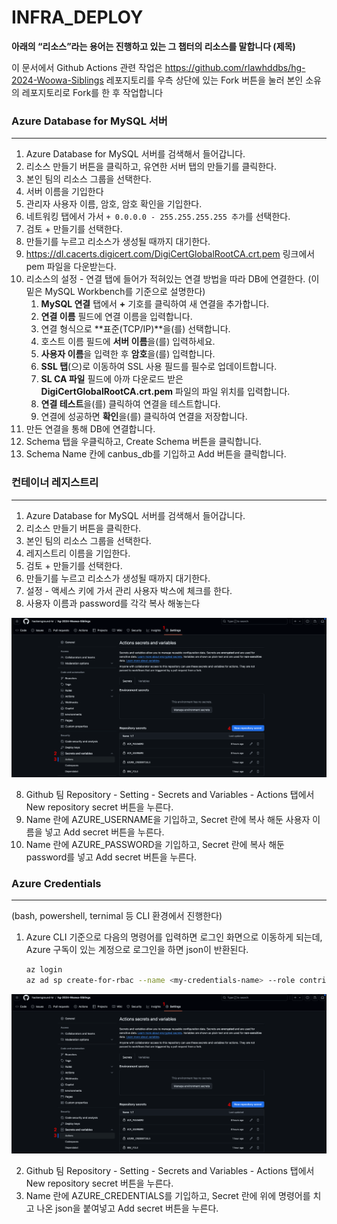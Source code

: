 # INFRA_DEPLOY

**아래의 “리소스”라는 용어는 진행하고 있는 그 챕터의 리소스를 말합니다 (제목)**

이 문서에서 Github Actions 관련 작업은 https://github.com/rlawhddbs/hg-2024-Woowa-Siblings 레포지토리를 우측 상단에 있는 Fork 버튼을 눌러 본인 소유의 레포지토리로 Fork를 한 후 작업합니다

### Azure Database for MySQL 서버

---

1. Azure Database for MySQL 서버를 검색해서 들어갑니다.
2. 리소스 만들기 버튼을 클릭하고, 유연한 서버 탭의 만들기를 클릭한다.
3. 본인 팀의 리소스 그룹을 선택한다.
4. 서버 이름을 기입한다
5. 관리자 사용자 이름, 암호, 암호 확인을 기입한다.
6. 네트워킹 탭에서 가서 `+ 0.0.0.0 - 255.255.255.255 추가`를 선택한다.
7. 검토 + 만들기를 선택한다.
8. 만들기를 누르고 리소스가 생성될 때까지 대기한다.
9. https://dl.cacerts.digicert.com/DigiCertGlobalRootCA.crt.pem 링크에서 pem 파일을 다운받는다.
10. 리소스의 설정 - 연결 탭에 들어가 적혀있는 연결 방법을 따라 DB에 연결한다. (이 밑은 MySQL Workbench를 기준으로 설명한다)
     1. **MySQL 연결** 탭에서 **+** 기호를 클릭하여 새 연결을 추가합니다.
     2. **연결 이름** 필드에 연결 이름을 입력합니다.
     3. 연결 형식으로 **표준(TCP/IP)**을(를) 선택합니다.
     4. 호스트 이름 필드에 **서버 이름**을(를) 입력하세요.
     5. **사용자 이름**을 입력한 후 **암호**을(를) 입력합니다.
     6. **SSL 탭**(으)로 이동하여 SSL 사용 필드를 필수로 업데이트합니다.
     7. **SL CA 파일** 필드에 아까 다운로드 받은 **DigiCertGlobalRootCA.crt.pem** 파일의 파일 위치를 입력합니다.
     8. **연결 테스트**을(를) 클릭하여 연결을 테스트합니다.
     9. 연결에 성공하면 **확인**을(를) 클릭하여 연결을 저장합니다.
11. 만든 연결을 통해 DB에 연결합니다.
12. Schema 탭을 우클릭하고, Create Schema 버튼을 클릭합니다.
13. Schema Name 칸에 canbus_db를 기입하고 Add 버튼을 클릭합니다.

### 컨테이너 레지스트리

---

1. Azure Database for MySQL 서버를 검색해서 들어갑니다.
2. 리소스 만들기 버튼을 클릭한다.
3. 본인 팀의 리소스 그룹을 선택한다.
4. 레지스트리 이름을 기입한다.
5. 검토 + 만들기를 선택한다.
6. 만들기를 누르고 리소스가 생성될 때까지 대기한다.
7. 설정 - 액세스 키에 가서 관리 사용자 박스에 체크를 한다.
8. 사용자 이름과 password를 각각 복사 해놓는다

![아래의 New repository secret을 찾아가는 방법](images/github_actions_secret.png)

8. Github 팀 Repository - Setting - Secrets and Variables - Actions 탭에서 New repository secret 버튼을 누른다.
9. Name 란에 AZURE_USERNAME을 기입하고, Secret 란에 복사 해둔 사용자 이름을 넣고 Add secret 버튼을 누른다.
10. Name 란에 AZURE_PASSWORD을 기입하고, Secret 란에 복사 해둔 password를 넣고 Add secret 버튼을 누른다.

### Azure Credentials

---

(bash, powershell, ternimal 등 CLI 환경에서 진행한다)

1. Azure CLI 기준으로 다음의 명령어를 입력하면 로그인 화면으로 이동하게 되는데, Azure 구독이 있는 계정으로 로그인을 하면 json이 반환된다.

    ```bash
    az login
    az ad sp create-for-rbac --name <my-credentials-name> --role contributor --scopes /subscriptions/<AZURE_SUBSCRIPTION_ID>/resourceGroups/<my-resource-group> --json-auth --output json
    ```

![아래의 New repository secret을 찾아가는 방법](images/github_actions_secret.png)

2. Github 팀 Repository - Setting - Secrets and Variables - Actions 탭에서 New repository secret 버튼을 누른다.
3. Name 란에 AZURE_CREDENTIALS를 기입하고, Secret 란에 위에 명령어를 치고 나온 json을 붙여넣고
   Add secret 버튼을 누른다.
